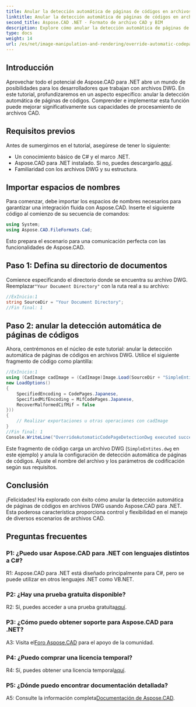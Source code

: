 ```yaml
---
title: Anular la detección automática de páginas de códigos en archivos DWG - Tutorial de Aspose.CAD
linktitle: Anular la detección automática de páginas de códigos en archivos DWG
second_title: Aspose.CAD .NET - Formato de archivo CAD y BIM
description: Explore cómo anular la detección automática de páginas de códigos en archivos DWG usando Aspose.CAD para .NET. Mejore sus capacidades de procesamiento de archivos CAD sin esfuerzo.
type: docs
weight: 14
url: /es/net/image-manipulation-and-rendering/override-automatic-codepage-detection-in-dwg/
---
```

## Introducción

Aprovechar todo el potencial de Aspose.CAD para .NET abre un mundo de posibilidades para los desarrolladores que trabajan con archivos DWG. En este tutorial, profundizaremos en un aspecto específico: anular la detección automática de páginas de códigos. Comprender e implementar esta función puede mejorar significativamente sus capacidades de procesamiento de archivos CAD.

## Requisitos previos

Antes de sumergirnos en el tutorial, asegúrese de tener lo siguiente:

- Un conocimiento básico de C# y el marco .NET.
-  Aspose.CAD para .NET instalado. Si no, puedes descargarlo.[aquí](https://releases.aspose.com/cad/net/).
- Familiaridad con los archivos DWG y su estructura.

## Importar espacios de nombres

Para comenzar, debe importar los espacios de nombres necesarios para garantizar una integración fluida con Aspose.CAD. Inserte el siguiente código al comienzo de su secuencia de comandos:

```csharp
using System;
using Aspose.CAD.FileFormats.Cad;
```

Esto prepara el escenario para una comunicación perfecta con las funcionalidades de Aspose.CAD.

## Paso 1: Defina su directorio de documentos

 Comience especificando el directorio donde se encuentra su archivo DWG. Reemplazar`"Your Document Directory"` con la ruta real a su archivo:

```csharp
//ExInicio:1
string SourceDir = "Your Document Directory";
//Fin final: 1
```

## Paso 2: anular la detección automática de páginas de códigos

Ahora, centrémonos en el núcleo de este tutorial: anular la detección automática de páginas de códigos en archivos DWG. Utilice el siguiente fragmento de código como plantilla:

```csharp
//ExInicio:1
using (CadImage cadImage = (CadImage)Image.Load(SourceDir + "SimpleEntites.dwg",
new LoadOptions()
{
	SpecifiedEncoding = CodePages.Japanese,
	SpecifiedMifEncoding = MifCodePages.Japanese,
	RecoverMalformedCifMif = false
}))
{
	// Realizar exportaciones u otras operaciones con cadImage
}
//Fin final: 1
Console.WriteLine("OverrideAutomaticCodePageDetectionDwg executed successfully");
```

Este fragmento de código carga un archivo DWG (`SimpleEntites.dwg` en este ejemplo) y anula la configuración de detección automática de páginas de códigos. Ajuste el nombre del archivo y los parámetros de codificación según sus requisitos.

## Conclusión

¡Felicidades! Ha explorado con éxito cómo anular la detección automática de páginas de códigos en archivos DWG usando Aspose.CAD para .NET. Esta poderosa característica proporciona control y flexibilidad en el manejo de diversos escenarios de archivos CAD.

## Preguntas frecuentes

### P1: ¿Puedo usar Aspose.CAD para .NET con lenguajes distintos a C#?

R1: Aspose.CAD para .NET está diseñado principalmente para C#, pero se puede utilizar en otros lenguajes .NET como VB.NET.

### P2: ¿Hay una prueba gratuita disponible?

 R2: Sí, puedes acceder a una prueba gratuita[aquí](https://releases.aspose.com/).

### P3: ¿Cómo puedo obtener soporte para Aspose.CAD para .NET?

 A3: Visita el[Foro Aspose.CAD](https://forum.aspose.com/c/cad/19) para el apoyo de la comunidad.

### P4: ¿Puedo comprar una licencia temporal?

 R4: Sí, puedes obtener una licencia temporal[aquí](https://purchase.aspose.com/temporary-license/).

### P5: ¿Dónde puedo encontrar documentación detallada?

 A5: Consulte la información completa[Documentación de Aspose.CAD](https://reference.aspose.com/cad/net/).